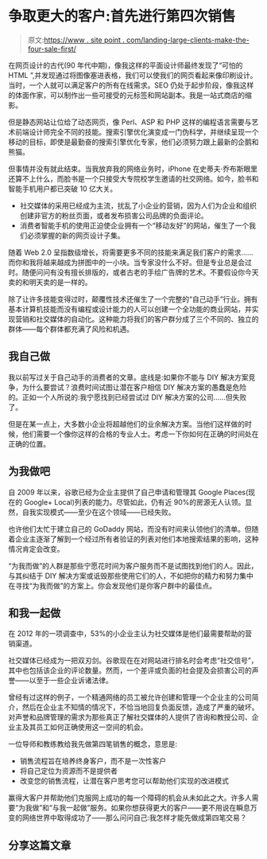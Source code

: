 # 争取更大的客户:首先进行第四次销售

> 原文:[https://www . site point . com/landing-large-clients-make-the-four-sale-first/](https://www.sitepoint.com/landing-larger-clients-make-the-fourth-sale-first/)

在网页设计的古代(90 年代中期)，像我这样的平面设计师最终发现了“可怕的 HTML ”,并发现通过将图像塞进表格，我们可以使我们的网页看起来像印刷设计。当时，一个人就可以满足客户的所有在线需求。SEO 仍处于起步阶段，像我这样的体面作家，可以制作出一些可接受的元标签和网站副本。我是一站式商店的缩影。

但是静态网站让位给了动态网页，像 Perl、ASP 和 PHP 这样的编程语言需要与艺术前端设计师完全不同的技能。搜索引擎优化演变成一门伪科学，并继续呈现一个移动的目标，即使是最勤奋的搜索引擎优化专家，他们必须努力跟上最新的企鹅和熊猫。

但事情并没有就此结束。当我放弃我的网络业务时，iPhone 在史蒂夫·乔布斯眼里还算不上什么，而脸书是一个只接受大专院校学生邀请的社交网络。如今，脸书和智能手机用户都已突破 10 亿大关。

*   社交媒体的采用已经成为主流，扰乱了小企业的营销，因为人们为企业和组织创建非官方的粉丝页面，或者发布损害公司品牌的负面评论。
*   消费者智能手机的使用正迫使企业拥有一个“移动友好”的网站，催生了一个我们必须掌握的新的网页设计子集。

随着 Web 2.0 呈指数级增长，将需要更多不同的技能来满足我们客户的需求……而你和我将越来越成为拼图中的一小块。当专家没什么不好。但是专业总是会过时。随便问问有没有擅长排版的，或者古老的手绘广告牌的艺术。不要假设你今天卖的和明天卖的是一样的。

除了让许多技能变得过时，颠覆性技术还催生了一个完整的“自己动手”行业。拥有基本计算机技能而没有编程或设计能力的人可以创建一个全功能的商业网站，并实现营销和社交媒体的自动化。这种能力将我们的客户群分成了三个不同的、独立的群体——每个群体都充满了风险和机遇。

## 我自己做

我以前写过关于自己动手的消费者的文章。底线是:如果你不能与 DIY 解决方案竞争，为什么要尝试？浪费时间试图让潜在客户相信 DIY 解决方案的愚蠢是危险的。正如一个人所说的:我宁愿找到已经尝试过 DIY 解决方案的公司……但失败了。

但是在某一点上，大多数小企业将超越他们的业余解决方案。当他们这样做的时候，他们需要一个像你这样的合格的专业人士。考虑一下你如何在正确的时间处在正确的位置。

## 为我做吧

自 2009 年以来，谷歌已经为企业主提供了自己申请和管理其 Google Places(现在的 Google+ Local)列表的能力。尽管如此，仍有近 90%的房源无人认领。显然，自我实现模式——至少在这个领域——已经失败。

也许他们太忙于建立自己的 GoDaddy 网站，而没有时间来认领他们的清单。但随着企业主逐渐了解到一个经过所有者验证的列表对他们本地搜索结果的影响，这种情况肯定会改变。

“为我而做”的人群是那些宁愿花时间为客户服务而不是试图找到他们的人。因此，与其纠结于 DIY 解决方案或诋毁那些使用它们的人，不如把你的精力和努力集中在寻找“为我而做”的方案上。你会发现他们是你客户群中的最佳点。

## 和我一起做

在 2012 年的一项调查中，53%的小企业主认为社交媒体是他们最需要帮助的营销渠道。

社交媒体已经成为一把双刃剑。谷歌现在在对网站进行排名时会考虑“社交信号”，其中也包括该企业的评论数量。然而，一个差评或负面的社会提及会损害公司的声誉——以至于一些企业诉诸法律。

曾经有过这样的例子，一个精通网络的员工被允许创建和管理一个企业主的公司简介，然后在企业主不知情的情况下，不恰当地回复负面反馈，造成了严重的破坏。对声誉和品牌管理的需求为那些真正了解社交媒体的人提供了咨询和教授公司、企业主及其员工如何正确使用这一空间的机会。

一位导师和教练教给我先做第四笔销售的概念，意思是:

*   销售流程旨在培养终身客户，而不是一次性客户
*   将自己定位为资源而不是提供者
*   改变您的销售流程，让潜在客户思考您可以帮助他们实现的改进模式

赢得大客户并帮助他们克服网上成功的每一个障碍的机会从未如此之大。许多人需要“为我做”和“与我一起做”服务。如果你想获得更大的客户——更不用说在瞬息万变的网络世界中取得成功了——那么问问自己:我怎样才能先做成第四笔交易？

## 分享这篇文章